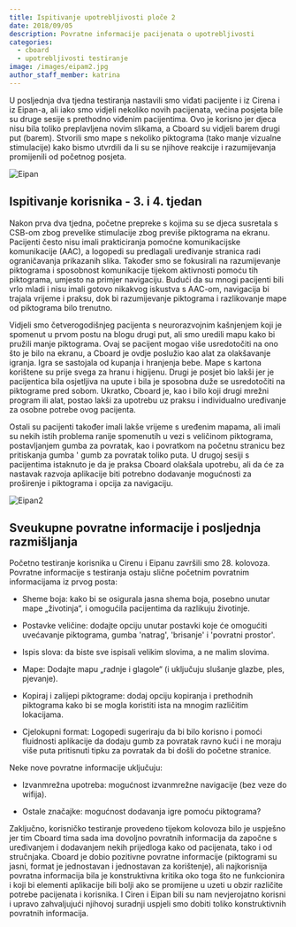 ```yaml
---
title: Ispitivanje upotrebljivosti ploče 2
date: 2018/09/05
description: Povratne informacije pacijenata o upotrebljivosti
categories:
  - cboard
  - upotrebljivosti testiranje
image: /images/eipam2.jpg
author_staff_member: katrina
---
```


U posljednja dva tjedna testiranja nastavili smo viđati pacijente i iz Cirena i iz Eipan-a, ali iako smo vidjeli nekoliko novih pacijenata, većina posjeta bile su druge sesije s prethodno viđenim pacijentima. Ovo je korisno jer djeca nisu bila toliko preplavljena novim slikama, a Cboard su vidjeli barem drugi put (barem). Stvorili smo mape s nekoliko piktograma (tako manje vizualne stimulacije) kako bismo utvrdili da li su se njihove reakcije i razumijevanja promijenili od početnog posjeta.

![Eipan](/images/eipam2.jpg)

## Ispitivanje korisnika - 3. i 4. tjedan

Nakon prva dva tjedna, početne prepreke s kojima su se djeca susretala s CSB-om zbog prevelike stimulacije zbog previše piktograma na ekranu. Pacijenti često nisu imali prakticiranja pomoćne komunikacijske komunikacije (AAC), a logopedi su predlagali uređivanje stranica radi ograničavanja prikazanih slika. Također smo se fokusirali na razumijevanje piktograma i sposobnost komunikacije tijekom aktivnosti pomoću tih piktograma, umjesto na primjer navigaciju. Budući da su mnogi pacijenti bili vrlo mladi i nisu imali gotovo nikakvog iskustva s AAC-om, navigacija bi trajala vrijeme i praksu, dok bi razumijevanje piktograma i razlikovanje mape od piktograma bilo trenutno.

Vidjeli smo četverogodišnjeg pacijenta s neurorazvojnim kašnjenjem koji je spomenut u prvom postu na blogu drugi put, ali smo uredili mapu kako bi pružili manje piktograma. Ovaj se pacijent mogao više usredotočiti na ono što je bilo na ekranu, a Cboard je ovdje poslužio kao alat za olakšavanje igranja. Igra se sastojala od kupanja i hranjenja bebe. Mape s kartona korištene su prije svega za hranu i higijenu. Drugi je posjet bio lakši jer je pacijentica bila osjetljiva na upute i bila je sposobna duže se usredotočiti na piktograme pred sobom. Ukratko, Cboard je, kao i bilo koji drugi mrežni program ili alat, postao lakši za upotrebu uz praksu i individualno uređivanje za osobne potrebe ovog pacijenta.

Ostali su pacijenti također imali lakše vrijeme s uređenim mapama, ali imali su nekih istih problema ranije spomenutih u vezi s veličinom piktograma, postavljanjem gumba za povratak, kao i povratkom na početnu stranicu bez pritiskanja gumba ' gumb za povratak toliko puta. U drugoj sesiji s pacijentima istaknuto je da je praksa Cboard olakšala upotrebu, ali da će za nastavak razvoja aplikacije biti potrebno dodavanje mogućnosti za proširenje i piktograma i opcija za navigaciju.

![Eipan2](/images/eipan3.jpeg)

## Sveukupne povratne informacije i posljednja razmišljanja

Početno testiranje korisnika u Cirenu i Eipanu završili smo 28. kolovoza. Povratne informacije s testiranja ostaju slične početnim povratnim informacijama iz prvog posta:

- Sheme boja: kako bi se osigurala jasna shema boja, posebno unutar mape „životinja“, i omogućila pacijentima da razlikuju životinje.

- Postavke veličine: dodajte opciju unutar postavki koje će omogućiti uvećavanje piktograma, gumba 'natrag', 'brisanje' i 'povratni prostor'.

- Ispis slova: da biste sve ispisali velikim slovima, a ne malim slovima.

- Mape: Dodajte mapu „radnje i glagole“ (i uključuju slušanje glazbe, ples, pjevanje).

- Kopiraj i zalijepi piktograme: dodaj opciju kopiranja i prethodnih piktograma kako bi se mogla koristiti ista na mnogim različitim lokacijama.

- Cjelokupni format: Logopedi sugeriraju da bi bilo korisno i pomoći fluidnosti aplikacije da dodaju gumb za povratak ravno kući i ne moraju više puta pritisnuti tipku za povratak da bi došli do početne stranice.

Neke nove povratne informacije uključuju:

- Izvanmrežna upotreba: mogućnost izvanmrežne navigacije (bez veze do wifija).

- Ostale značajke: mogućnost dodavanja igre pomoću piktograma?

Zaključno, korisničko testiranje provedeno tijekom kolovoza bilo je uspješno jer tim Cboard tima sada ima dovoljno povratnih informacija da započne s uređivanjem i dodavanjem nekih prijedloga kako od pacijenata, tako i od stručnjaka. Cboard je dobio pozitivne povratne informacije (piktogrami su jasni, format je jednostavan i jednostavan za korištenje), ali najkorisnija povratna informacija bila je konstruktivna kritika oko toga što ne funkcionira i koji bi elementi aplikacije bili bolji ako se promijene u uzeti u obzir različite potrebe pacijenata i korisnika. I Ciren i Eipan bili su nam nevjerojatno korisni i upravo zahvaljujući njihovoj suradnji uspjeli smo dobiti toliko konstruktivnih povratnih informacija.